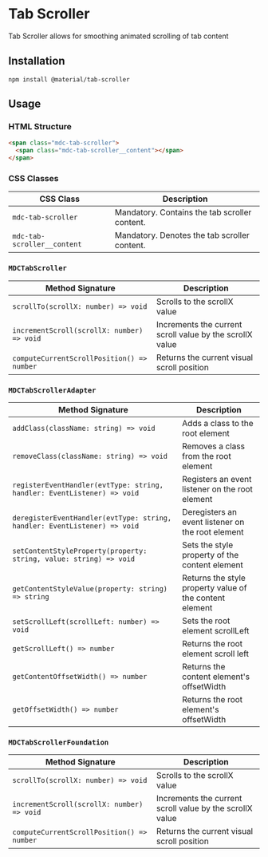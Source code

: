 <!--docs:
title: "Tab Scroller"
layout: detail
section: components
excerpt: "Tab Scroller allows for smoothing animated scrolling of tab content"
iconId: tab
path: /catalog/tab-scroller/
-->

# Tab Scroller

<!--<div class="article__asset">
  <a class="article__asset-link"
     href="https://material-components-web.appspot.com/tab-scroller.html">
    <img src="{{ site.rootpath }}/images/mdc_web_screenshots/tab-scroller.png" width="363" alt="Tab scroller screenshot">
  </a>
</div>-->

Tab Scroller allows for smoothing animated scrolling of tab content

## Installation
```
npm install @material/tab-scroller
```

## Usage

### HTML Structure

```html
<span class="mdc-tab-scroller">
  <span class="mdc-tab-scroller__content"></span>
</span>
```

### CSS Classes

CSS Class | Description
--- | ---
`mdc-tab-scroller` | Mandatory. Contains the tab scroller content.
`mdc-tab-scroller__content` | Mandatory. Denotes the tab scroller content.

### `MDCTabScroller`

Method Signature | Description
--- | ---
`scrollTo(scrollX: number) => void` | Scrolls to the scrollX value
`incrementScroll(scrollX: number) => void` | Increments the current scroll value by the scrollX value
`computeCurrentScrollPosition() => number` | Returns the current visual scroll position

### `MDCTabScrollerAdapter`

Method Signature | Description
--- | ---
`addClass(className: string) => void` | Adds a class to the root element
`removeClass(className: string) => void` | Removes a class from the root element
`registerEventHandler(evtType: string, handler: EventListener) => void` | Registers an event listener on the root element
`deregisterEventHandler(evtType: string, handler: EventListener) => void` | Deregisters an event listener on the root element
`setContentStyleProperty(property: string, value: string) => void` | Sets the style property of the content element
`getContentStyleValue(property: string) => string` | Returns the style property value of the content element
`setScrollLeft(scrollLeft: number) => void` | Sets the root element scrollLeft
`getScrollLeft() => number` | Returns the root element scroll left
`getContentOffsetWidth() => number` | Returns the content element's offsetWidth
`getOffsetWidth() => number` | Returns the root element's offsetWidth

### `MDCTabScrollerFoundation`

Method Signature | Description
--- | ---
`scrollTo(scrollX: number) => void` | Scrolls to the scrollX value
`incrementScroll(scrollX: number) => void` | Increments the current scroll value by the scrollX value
`computeCurrentScrollPosition() => number` | Returns the current visual scroll position
